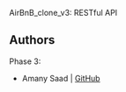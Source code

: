 AirBnB_clone_v3: RESTful API
## Authors
Phase 3:
* Amany Saad | [GitHub](https://github.com/amanySaad)
